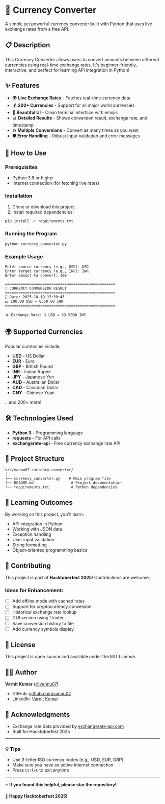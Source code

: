 # 💱 Currency Converter

A simple yet powerful currency converter built with Python that uses live exchange rates from a free API.

## 📋 Description

This Currency Converter allows users to convert amounts between different currencies using real-time exchange rates. It's beginner-friendly, interactive, and perfect for learning API integration in Python!

## ✨ Features

- 🌍 **Live Exchange Rates** - Fetches real-time currency data
- 💰 **200+ Currencies** - Support for all major world currencies
- 🎨 **Beautiful UI** - Clean terminal interface with emojis
- 📊 **Detailed Results** - Shows conversion result, exchange rate, and timestamp
- ♻️ **Multiple Conversions** - Convert as many times as you want
- 🛡️ **Error Handling** - Robust input validation and error messages

## 🚀 How to Use

### Prerequisites

- Python 3.6 or higher
- Internet connection (for fetching live rates)

### Installation

1. Clone or download this project
2. Install required dependencies:

```bash
pip install -r requirements.txt
```

### Running the Program

```bash
python currency_converter.py
```

### Example Usage

```
Enter source currency (e.g., USD): USD
Enter target currency (e.g., INR): INR
Enter amount to convert: 100

==================================================
💱 CURRENCY CONVERSION RESULT
==================================================
📅 Date: 2025-10-19 15:30:45
💵 100.00 USD = 8350.00 INR
==================================================

📊 Exchange Rate: 1 USD = 83.5000 INR
```

## 🌍 Supported Currencies

Popular currencies include:
- **USD** - US Dollar
- **EUR** - Euro
- **GBP** - British Pound
- **INR** - Indian Rupee
- **JPY** - Japanese Yen
- **AUD** - Australian Dollar
- **CAD** - Canadian Dollar
- **CNY** - Chinese Yuan

...and 200+ more!

## 🛠️ Technologies Used

- **Python 3** - Programming language
- **requests** - For API calls
- **exchangerate-api** - Free currency exchange rate API

## 📁 Project Structure

```
src/vannu07-currency-converter/
│
├── currency_converter.py    # Main program file
├── README.md                 # Project documentation
└── requirements.txt          # Python dependencies
```

## 🎯 Learning Outcomes

By working on this project, you'll learn:
- API integration in Python
- Working with JSON data
- Exception handling
- User input validation
- String formatting
- Object-oriented programming basics

## 🤝 Contributing

This project is part of **Hacktoberfest 2025**! Contributions are welcome.

### Ideas for Enhancement:
- [ ] Add offline mode with cached rates
- [ ] Support for cryptocurrency conversion
- [ ] Historical exchange rate lookup
- [ ] GUI version using Tkinter
- [ ] Save conversion history to file
- [ ] Add currency symbols display

## 📝 License

This project is open source and available under the MIT License.

## 👨‍💻 Author

**Varnit Kumar** ([@vannu07](https://github.com/vannu07))

- GitHub: [github.com/vannu07](https://github.com/vannu07)
- LinkedIn: [Varnit Kumar](https://www.linkedin.com/in/varnit-kumar-0883bb251)

## 🌟 Acknowledgments

- Exchange rate data provided by [exchangerate-api.com](https://www.exchangerate-api.com/)
- Built for Hacktoberfest 2025

---

### 💡 Tips

- Use 3-letter ISO currency codes (e.g., USD, EUR, GBP)
- Make sure you have an active internet connection
- Press `Ctrl+C` to exit anytime

---

⭐ **If you found this helpful, please star the repository!**

🎃 **Happy Hacktoberfest 2025!**